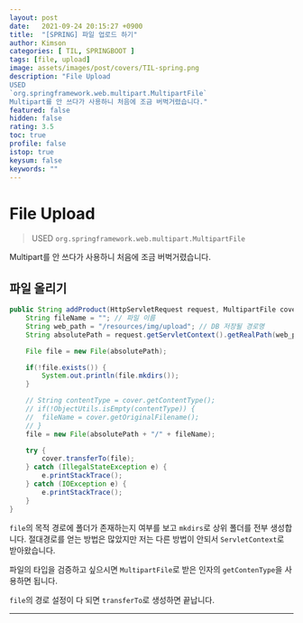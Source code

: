 ```yaml
---
layout: post
date:   2021-09-24 20:15:27 +0900
title:  "[SPRING] 파일 업로드 하기"
author: Kimson
categories: [ TIL, SPRINGBOOT ]
tags: [file, upload]
image: assets/images/post/covers/TIL-spring.png
description: "File Upload
USED
`org.springframework.web.multipart.MultipartFile`
Multipart를 안 쓰다가 사용하니 처음에 조금 버벅거렸습니다."
featured: false
hidden: false
rating: 3.5
toc: true
profile: false
istop: true
keysum: false
keywords: ""
---
```


# File Upload

> USED
`org.springframework.web.multipart.MultipartFile`

Multipart를 안 쓰다가 사용하니 처음에 조금 버벅거렸습니다.

## 파일 올리기

```java
public String addProduct(HttpServletRequest request, MultipartFile cover) {
	String fileName = ""; // 파일 이름
	String web_path = "/resources/img/upload"; // DB 저장될 경로명
	String absolutePath = request.getServletContext().getRealPath(web_path); // 절대경로

	File file = new File(absolutePath);

	if(!file.exists()) {
		System.out.println(file.mkdirs());
	}

	// String contentType = cover.getContentType();
	// if(!ObjectUtils.isEmpty(contentType)) {
	// 	fileName = cover.getOriginalFilename();
	// }
	file = new File(absolutePath + "/" + fileName);

	try {
		cover.transferTo(file);
	} catch (IllegalStateException e) {
		e.printStackTrace();
	} catch (IOException e) {
		e.printStackTrace();
	}
}
```

`file`의 목적 경로에 폴더가 존재하는지 여부를 보고 `mkdirs`로 상위 폴더를 전부 생성합니다. 절대경로를 얻는 방법은 많았지만 저는 다른 방법이 안되서 `ServletContext`로 받아왔습니다.

파일의 타입을 검증하고 싶으시면 `MultipartFile`로 받은 인자의 `getContenType`을 사용하면 됩니다.

`file`의 경로 설정이 다 되면 `transferTo`로 생성하면 끝납니다.

-----